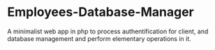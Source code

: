 # Employees-Database-Manager
A minimalist web app in php to process authentification for client, and database management and perform elementary operations in it.
